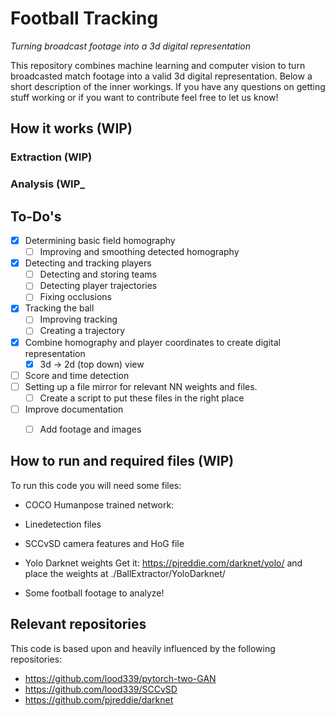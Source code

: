 # Football Tracking
*Turning broadcast footage into a 3d digital representation*

This repository combines machine learning and computer vision to turn broadcasted match footage into a valid 3d digital representation. Below a short description of the inner workings. If you have any questions on getting stuff working or if you want to contribute feel free to let us know!


## How it works (WIP)

### Extraction (WIP)


### Analysis (WIP_



## To-Do's

- [X] Determining basic field homography
    - [ ] Improving and smoothing detected homography
- [X] Detecting and tracking players 
    - [ ] Detecting and storing teams
    - [ ] Detecting player trajectories
    - [ ] Fixing occlusions
- [X] Tracking the ball 
    - [ ] Improving tracking
    - [ ] Creating a trajectory
- [X] Combine homography and player coordinates to create digital representation
    - [X] 3d -> 2d (top down) view
- [ ] Score and time detection
- [ ] Setting up a file mirror for relevant NN weights and files.
    - [ ] Create a script to put these files in the right place
- [ ] Improve documentation
    - [ ] Add footage and images



## How to run and required files (WIP)

To run this code you will need some files:

* COCO Humanpose trained network:

* Linedetection files

* SCCvSD camera features and HoG file


* Yolo Darknet weights
Get it: https://pjreddie.com/darknet/yolo/ and place the weights at ./BallExtractor/YoloDarknet/

* Some football footage to analyze!

<!-- # Get required repositories
# ! ./GetTwoGanModelFromGithub.sh
# ! ./makepix2pixdirs.sh


# Install libraries
!pip install pyflann-py3
!pip install pykalman
!pip install faiss-gpu

# Get files from drive
# COCO Network
!cp ../drive/My\ Drive/FootballNetworks/mask_rcnn_coco_humanpose.h5 ./PlayerDetector/trained_networks

# SCCvSD
!cp ../drive/My\ Drive/FootballNetworks/database_camera_feature_HoG.mat ./HomographyDetector/SCCvSD/trained_networks
!cp ../drive/My\ Drive/FootballNetworks/worldcup2014.mat ./HomographyDetector/SCCvSD/trained_networks

# Linedetection
# !mkdir ./checkpoints/Linedetection
!cp ../drive/My\ Drive/FootballNetworks/detec_latest_net_G.pth ./HomographyDetector/Pix2PixModel/trained_networks
!cp ../drive/My\ Drive/FootballNetworks/seg_latest_net_G.pth ./HomographyDetector/Pix2PixModel/trained_networks

# Input footage
!cp ../drive/My\ Drive/FootballNetworks/video/1080_HQ.mp4 ./input_footage/video
# !cp ../drive/My\ Drive/FootballNetworks/video/540_HQ.mp4 ./input_footage/video
# !cp ../drive/My\ Drive/FootballNetworks/video/540_LQ.mp4 ./input_footage/video


# COPY Yolo Weights
%cd /content/Football-Tracking/
!cp ../drive/My\ Drive/FootballNetworks/yolov3.weights ./BallExtractor/YoloDarknet

# # Build Yolo
%cd /content/Football-Tracking/BallExtractor/YoloDarknet/
!make -->







<!-- OLD! -->
<!-- 1. Create a conda environment based upon environment.yml 
2. Run GetTwoGanModelFromGithub.sh to pull the pytorch-two-GAN repo, you will need this to extract pitch lines from frames.
3. Train the two-gan network and move network paths to ./checkpoints/Linedetection (see readme in folder)
4. Acquire the camera features and worldcup file from SCCvSD repo. (See ./PreTrainedNetworks/SCCvSD)
5. Put your footage in ./input_footage/video or ./input_footage/picture
6. Reference your footage (or still image) in the run.py file. This is the entry point.
7. Place mask_rcnn_coco_humanpose.h5 in ./PreTrainedNetworks/MaskRCNN, after downloading from https://github.com/Superlee506/Mask_RCNN_Humanpose/releases  
8. Run makepix2pixdirs.sh to create the pix2pix folders 
9. python run.py


Extra (should be fixed but seems to be necessary to get this working right now):
* Open ./ExtractPitchLines/options/base_options.py, remove required flag from --dataroot argument & set --gpu-ids flag to default '-1'(when not using gpu)
* Folder ./ExtractPitchLines/datasets should contain a folder name soccer_seg_detecion with test, train_phase_1, train_phase_2 & val folders (pix2pix requirement.) -->


## Relevant repositories

This code is based upon and heavily influenced by the following repositories:

* https://github.com/lood339/pytorch-two-GAN
* https://github.com/lood339/SCCvSD
* https://github.com/pjreddie/darknet



